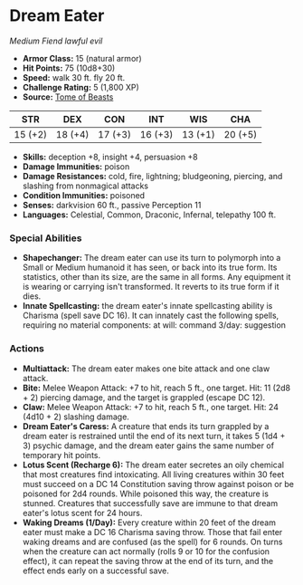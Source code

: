 # Dream Eater

*Medium* *Fiend* *lawful evil*

- **Armor Class:** 15 (natural armor)
- **Hit Points:** 75 (10d8+30)
- **Speed:** walk 30 ft. fly 20 ft.
- **Challenge Rating:** 5 (1,800 XP)
- **Source:** [Tome of Beasts](https://koboldpress.com/kpstore/product/tome-of-beasts-for-5th-edition-print/)

| STR | DEX | CON | INT | WIS | CHA |
| --- | --- | --- | --- | --- | --- |
| 15 (+2) | 18 (+4) | 17 (+3) | 16 (+3) | 13 (+1) | 20 (+5) |

- **Skills:** deception +8, insight +4, persuasion +8
- **Damage Immunities:** poison
- **Damage Resistances:** cold, fire, lightning; bludgeoning, piercing, and slashing from nonmagical attacks
- **Condition Immunities:** poisoned
- **Senses:** darkvision 60 ft., passive Perception 11
- **Languages:** Celestial, Common, Draconic, Infernal, telepathy 100 ft.
### Special Abilities
- **Shapechanger:** The dream eater can use its turn to polymorph into a Small or Medium humanoid it has seen, or back into its true form. Its statistics, other than its size, are the same in all forms. Any equipment it is wearing or carrying isn't transformed. It reverts to its true form if it dies.
- **Innate Spellcasting:** the dream eater's innate spellcasting ability is Charisma (spell save DC 16). It can innately cast the following spells, requiring no material components:  at will: command  3/day: suggestion
### Actions
- **Multiattack:** The dream eater makes one bite attack and one claw attack.
- **Bite:** Melee Weapon Attack: +7 to hit, reach 5 ft., one target. Hit: 11 (2d8 + 2) piercing damage, and the target is grappled (escape DC 12).
- **Claw:** Melee Weapon Attack: +7 to hit, reach 5 ft., one target. Hit: 24 (4d10 + 2) slashing damage.
- **Dream Eater's Caress:** A creature that ends its turn grappled by a dream eater is restrained until the end of its next turn, it takes 5 (1d4 + 3) psychic damage, and the dream eater gains the same number of temporary hit points.
- **Lotus Scent (Recharge 6):** The dream eater secretes an oily chemical that most creatures find intoxicating. All living creatures within 30 feet must succeed on a DC 14 Constitution saving throw against poison or be poisoned for 2d4 rounds. While poisoned this way, the creature is stunned. Creatures that successfully save are immune to that dream eater's lotus scent for 24 hours.
- **Waking Dreams (1/Day):** Every creature within 20 feet of the dream eater must make a DC 16 Charisma saving throw. Those that fail enter waking dreams and are confused (as the spell) for 6 rounds. On turns when the creature can act normally (rolls 9 or 10 for the confusion effect), it can repeat the saving throw at the end of its turn, and the effect ends early on a successful save.
